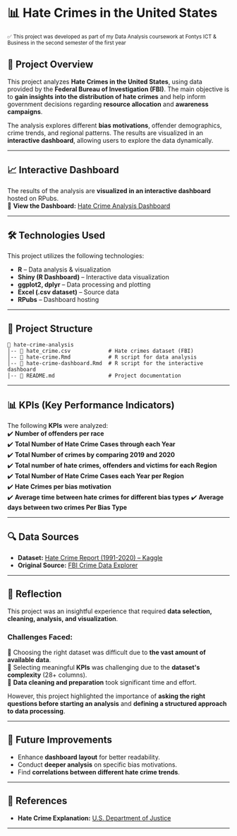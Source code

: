 # 📊 Hate Crimes in the United States  

<sub>✅ This project was developed as part of my Data Analysis coursework at Fontys ICT & Business in the second semester of the first year </sub>  

## 📌 Project Overview  
This project analyzes **Hate Crimes in the United States**, using data provided by the **Federal Bureau of Investigation (FBI)**. The main objective is to **gain insights into the distribution of hate crimes** and help inform government decisions regarding **resource allocation** and **awareness campaigns**.  

The analysis explores different **bias motivations**, offender demographics, crime trends, and regional patterns. The results are visualized in an **interactive dashboard**, allowing users to explore the data dynamically.  

---  

## 📈 Interactive Dashboard  
The results of the analysis are **visualized in an interactive dashboard** hosted on RPubs.  
🔗 **View the Dashboard:** [Hate Crime Analysis Dashboard](https://rpubs.com/robyZsrCop/1024231)  

---  

## 🛠 Technologies Used  
This project utilizes the following technologies:  
- **R** – Data analysis & visualization  
- **Shiny (R Dashboard)** – Interactive data visualization  
- **ggplot2, dplyr** – Data processing and plotting  
- **Excel (.csv dataset)** – Source data  
- **RPubs** – Dashboard hosting  

---  

## 📂 Project Structure  
```plaintext
📂 hate-crime-analysis
│-- 📄 hate_crime.csv            # Hate crimes dataset (FBI)
│-- 📄 hate-crime.Rmd            # R script for data analysis
│-- 📄 hate-crime-dashboard.Rmd  # R script for the interactive dashboard
│-- 📄 README.md                 # Project documentation
```  

---  

## 📊 KPIs (Key Performance Indicators)  
The following **KPIs** were analyzed:  
✔️ **Number of offenders per race**  
✔️ **Total Number of Hate Crime Cases through each Year**  
✔️ **Total Number of crimes by comparing 2019 and 2020**  
✔️ **Total number of hate crimes, offenders and victims for each Region**  
✔️ **Total Number of Hate Crime Cases each Year per Region**  
✔️ **Hate Crimes per bias motivation**  
✔️ **Average time between hate crimes for different bias types**
✔️ **Average days between two crimes Per Bias Type**  

---  

## 🔍 Data Sources  
- **Dataset:** [Hate Crime Report (1991-2020) – Kaggle](https://www.kaggle.com/code/lewanfuowski/hate-crime-report-from-1991-to-2020/data)  
- **Original Source:** [FBI Crime Data Explorer](https://crime-data-explorer.app.cloud.gov/pages/downloads#nibrs-downloads)  


---  

## 📝 Reflection  
This project was an insightful experience that required **data selection, cleaning, analysis, and visualization**.  
### **Challenges Faced:**  
🔹 Choosing the right dataset was difficult due to **the vast amount of available data**.  
🔹 Selecting meaningful **KPIs** was challenging due to the **dataset's complexity** (28+ columns).  
🔹 **Data cleaning and preparation** took significant time and effort.  

However, this project highlighted the importance of **asking the right questions before starting an analysis** and **defining a structured approach to data processing**.  

---  

## 🚀 Future Improvements  
- Enhance **dashboard layout** for better readability.  
- Conduct **deeper analysis** on specific bias motivations.  
- Find **correlations between different hate crime trends**.  

---  

## 📝 References  
- **Hate Crime Explanation:** [U.S. Department of Justice](https://www.justice.gov/hatecrimes/hate-crime-statistics)  

---  

